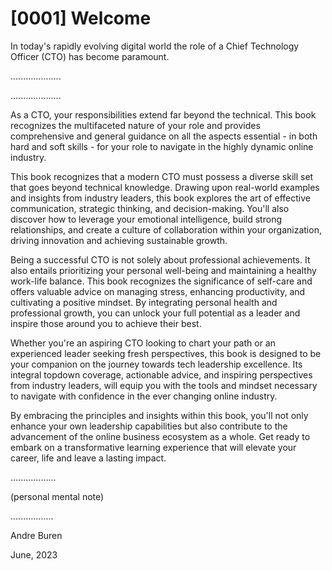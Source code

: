 # [0001] Welcome

In today's rapidly evolving digital world the role of a Chief Technology Officer (CTO) has become paramount.

....................

....................

As a CTO, your responsibilities extend far beyond the technical. This book recognizes the multifaceted nature of your role and provides comprehensive and general guidance on all the aspects essential - in both hard and soft skills - for your role to navigate in the highly dynamic online industry.

This book recognizes that a modern CTO must possess a diverse skill set that goes beyond technical knowledge. Drawing upon real-world examples and insights from industry leaders, this book explores the art of effective communication, strategic thinking, and decision-making. You'll also discover how to leverage your emotional intelligence, build strong relationships, and create a culture of collaboration within your organization, driving innovation and achieving sustainable growth.

Being a successful CTO is not solely about professional achievements. It also entails prioritizing your personal well-being and maintaining a healthy work-life balance. This book recognizes the significance of self-care and offers valuable advice on managing stress, enhancing productivity, and cultivating a positive mindset. By integrating personal health and professional growth, you can unlock your full potential as a leader and inspire those around you to achieve their best.

Whether you're an aspiring CTO looking to chart your path or an experienced leader seeking fresh perspectives, this book is designed to be your companion on the journey towards tech leadership excellence. Its integral topdown coverage, actionable advice, and inspiring  perspectives from industry leaders, will equip you with the tools and mindset necessary to navigate with confidence in the ever changing online industry.

By embracing the principles and insights within this book, you'll not only enhance your own leadership capabilities but also contribute to the advancement of the online business ecosystem as a whole. Get ready to embark on a transformative learning experience that will elevate your career, life and leave a lasting impact.

..................

(personal mental note)

.................

Andre Buren

June, 2023

